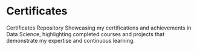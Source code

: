 # Certificates
Certificates Repository Showcasing my certifications and achievements in Data Science, highlighting completed courses and projects that demonstrate my expertise and continuous learning.
